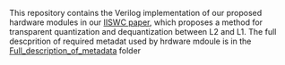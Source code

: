 This repository contains the Verilog implementation of our proposed hardware modules in our [IISWC paper](http://www.cs.virginia.edu/~ml2au/papers/IISWCFinalVersion.pdf), which proposes a method for transparent quantization and dequantization between L2 and L1. 
The full descprition of required metadat used by hrdware mdoule is in the [Full_description_of_metadata](Full_description_of_metadata) folder
